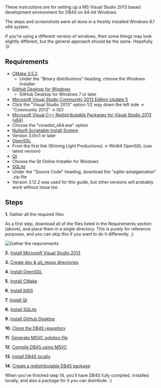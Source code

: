 These instructions are for setting up a MS Visual Studio 2013 based development environment for DB4S on 64-bit Windows.

The steps and screenshots were all done in a freshly installed Windows 8.1 x64 system.

If you're using a different version of windows, then some things may look slightly different, but the general approach should be the same.  Hopefully. :D

## Requirements

* [CMake 3.5.2](https://cmake.org/download)
  * Under the "Binary distributions" heading, choose the Windows Installer
* [GitHub Desktop for Windows](https://desktop.github.com)
  * GitHub Desktop for Windows 7 or later
* [Microsoft Visual Studio Community 2013 Edition Update 5](https://www.visualstudio.com/downloads/download-visual-studio-vs)
 * Click the "Visual Studio 2013" option 1/2 way down the left side → "Community 2013" → ISO
* [Microsoft Visual C++ Redistributable Packages for Visual Studio 2013 (x64)](https://www.microsoft.com/en-us/download/details.aspx?id=40784)
 * Choose the "vcredist_x64.exe" option
* [Nullsoft Scriptable Install System](http://nsis.sourceforge.net/Download)
 * Version 3.0rc1 or later
* [OpenSSL](https://wiki.openssl.org/index.php/Binaries)
 * From the first link (Shining Light Productions) → Win64 OpenSSL (use latest version)
* [Qt](https://www.qt.io/download-open-source)
 * Choose the Qt Online Installer for Windows
* [SQLite](https://www.sqlite.org/download.html)
 * Under the "Source Code" heading, download the "sqlite-amalgamation" .zip file
 * Version 3.12.2 was used for this guide, but other versions will probably work without issue too

## Steps

**1.** Gather all the required files

As a first step, download all of the files listed in the Requirements section (above), and place them in a single directory.  This is purely for reference purposes, and you can skip this if you want to do it differently. ;)

![Gather the requirements](https://github.com/sqlitebrowser/db4s-screenshots/raw/master/wiki/win64_install/01-install_requirements/000-installation_requirements.png)

**2.** [Install Microsoft Visual Studio 2013](https://github.com/sqlitebrowser/sqlitebrowser/wiki/Win64-setup-—-Step-2-—-Install-MSVC2013)

**3.** [Create dev & git_repos directories](https://github.com/sqlitebrowser/sqlitebrowser/wiki/Win64-setup-—-Step-3-—-Create-dev-&-git_repos-directories)

**4.** [Install OpenSSL](https://github.com/sqlitebrowser/sqlitebrowser/wiki/Win64-setup-—-Step-4-—-Install-OpenSSL)

**5.** [Install CMake](https://github.com/sqlitebrowser/sqlitebrowser/wiki/Win64-setup-—-Step-5-—-Install-CMake)

**6.** [Install NSIS](https://github.com/sqlitebrowser/sqlitebrowser/wiki/Win64-setup-—-Step-6-—-Install-NSIS)

**7.** [Install Qt](https://github.com/sqlitebrowser/sqlitebrowser/wiki/Win64-setup-—-Step-7-—-Install-Qt)

**8.** [Install SQLite](https://github.com/sqlitebrowser/sqlitebrowser/wiki/Win64-setup-—-Step-8-—-Install-SQLite)

**9.** [Install GitHub Desktop](https://github.com/sqlitebrowser/sqlitebrowser/wiki/Win64-setup-—-Step-9-—-Install-GitHub-Desktop)

**10.** [Clone the DB4S repository](https://github.com/sqlitebrowser/sqlitebrowser/wiki/Win64-setup-—-Step-10-—-Clone-the-DB4S-Repository)

**11.** [Generate MSVC solution file](https://github.com/sqlitebrowser/sqlitebrowser/wiki/Win64-setup-—-Step-11-—-Generate-MSVC-solution-file)

**12.** [Compile DB4S using MSVC](https://github.com/sqlitebrowser/sqlitebrowser/wiki/Win64-setup-—-Step-12-—-Compile-DB4S-using-MSVC)

**13.** [Install DB4S locally](https://github.com/sqlitebrowser/sqlitebrowser/wiki/Win64-setup-—-Step-13-—-Install-DB4S-locally)

**14.** [Create a redistributable DB4S package](https://github.com/sqlitebrowser/sqlitebrowser/wiki/Win64-setup-—-Step-14-—-Create-DB4S-package)

When you've finished step 14, you'll have DB4S fully compiled, installed locally, and also a package for it you can distribute. :)